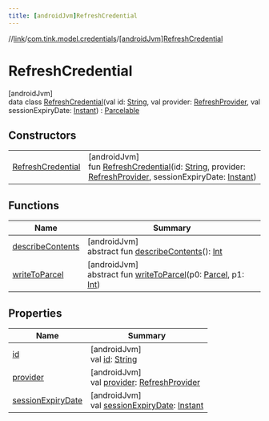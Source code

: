 ```yaml
---
title: [androidJvm]RefreshCredential
---
```

//[link](../../../index.html)/[com.tink.model.credentials](../index.html)/[[androidJvm]RefreshCredential](index.html)



# RefreshCredential



[androidJvm]\
data class [RefreshCredential](index.html)(val id: [String](https://kotlinlang.org/api/latest/jvm/stdlib/kotlin/-string/index.html), val provider: [RefreshProvider](../../com.tink.model.provider/[android-jvm]-refresh-provider/index.html), val sessionExpiryDate: [Instant](https://developer.android.com/reference/kotlin/java/time/Instant.html)) : [Parcelable](https://developer.android.com/reference/kotlin/android/os/Parcelable.html)



## Constructors


| | |
|---|---|
| [RefreshCredential](-refresh-credential.html) | [androidJvm]<br>fun [RefreshCredential](-refresh-credential.html)(id: [String](https://kotlinlang.org/api/latest/jvm/stdlib/kotlin/-string/index.html), provider: [RefreshProvider](../../com.tink.model.provider/[android-jvm]-refresh-provider/index.html), sessionExpiryDate: [Instant](https://developer.android.com/reference/kotlin/java/time/Instant.html)) |


## Functions


| Name | Summary |
|---|---|
| [describeContents](../../com.tink.service.provider/[android-jvm]-provider-filter/index.html#-1578325224%2FFunctions%2F-812656150) | [androidJvm]<br>abstract fun [describeContents](../../com.tink.service.provider/[android-jvm]-provider-filter/index.html#-1578325224%2FFunctions%2F-812656150)(): [Int](https://kotlinlang.org/api/latest/jvm/stdlib/kotlin/-int/index.html) |
| [writeToParcel](../../com.tink.service.provider/[android-jvm]-provider-filter/index.html#-1754457655%2FFunctions%2F-812656150) | [androidJvm]<br>abstract fun [writeToParcel](../../com.tink.service.provider/[android-jvm]-provider-filter/index.html#-1754457655%2FFunctions%2F-812656150)(p0: [Parcel](https://developer.android.com/reference/kotlin/android/os/Parcel.html), p1: [Int](https://kotlinlang.org/api/latest/jvm/stdlib/kotlin/-int/index.html)) |


## Properties


| Name | Summary |
|---|---|
| [id](id.html) | [androidJvm]<br>val [id](id.html): [String](https://kotlinlang.org/api/latest/jvm/stdlib/kotlin/-string/index.html) |
| [provider](provider.html) | [androidJvm]<br>val [provider](provider.html): [RefreshProvider](../../com.tink.model.provider/[android-jvm]-refresh-provider/index.html) |
| [sessionExpiryDate](session-expiry-date.html) | [androidJvm]<br>val [sessionExpiryDate](session-expiry-date.html): [Instant](https://developer.android.com/reference/kotlin/java/time/Instant.html) |

